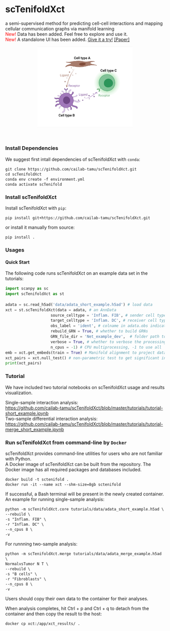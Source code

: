 # scTenifoldXct
a semi-supervised method for predicting cell-cell interactions and mapping cellular communication graphs via manifold learning <br> 
<span style="color:red;">New!</span> Data has been added. Feel free to explore and use it. <br>
<span style="color:red;">New!</span> A standalone UI has been added. [Give it a try!](https://sctenifold.streamlit.app/)
[[Paper]](https://doi.org/10.1016/j.cels.2023.01.004)
<br/>
<p align="center">
    <img src="LS_git.jpeg" alt="drawing" width="300"/>
</p>
<br/>

### Install Dependencies
We suggest first intall dependencies of scTenifoldXct with `conda`:
```shell
git clone https://github.com/cailab-tamu/scTenifoldXct.git
cd scTenifoldXct
conda env create -f environment.yml
conda activate scTenifold
```

### Install scTenifoldXct
Install scTenifoldXct with `pip`:
```shell
pip install git+https://github.com/cailab-tamu/scTenifoldXct.git 
```

or install it manually from source:
```shell
pip install .
```

### Usages

#### Quick Start
The following code runs scTenifoldXct on an example data set in the tutorials:
```python
import scanpy as sc
import scTenifoldXct as st

adata = sc.read_h5ad('data/adata_short_example.h5ad') # load data
xct = st.scTenifoldXct(data = adata, # an AnnData 
                    source_celltype = 'Inflam. FIB', # sender cell type
                    target_celltype = 'Inflam. DC', # receiver cell type
                    obs_label = 'ident', # colname in adata.obs indicating cell types
                    rebuild_GRN = True, # whether to build GRNs
                    GRN_file_dir = 'Net_example_dev',  # folder path to GRNs
                    verbose = True, # whether to verbose the processing
                    n_cpus = -1) # CPU multiprocessing, -1 to use all
emb = xct.get_embeds(train = True) # Manifold alignment to project data to low-dimensional embeddings
xct_pairs = xct.null_test() # non-parametric test to get significant interactions
print(xct_pairs)
```

### Tutorial
We have included two tutorial notebooks on scTenifoldXct usage and results visualization.

Single-sample interaction analysis:<br> https://github.com/cailab-tamu/scTenifoldXct/blob/master/tutorials/tutorial-short_example.ipynb <br>
Two-sample differential interaction analysis:<br> https://github.com/cailab-tamu/scTenifoldXct/blob/master/tutorials/tutorial-merge_short_example.ipynb 
<br/>

### Run scTenifoldXct from command-line by `Docker`
scTenifoldXct provides command-line utilities for users who are not familiar with Python.<br>
A Docker image of scTenifoldXct can be built from the repository. The Docker image has all required packages and databases included. 

```shell
docker build -t sctenifold .
docker run -it --name xct --shm-size=8gb sctenifold
```
If successful, a Bash terminal will be present in the newly created container.<br>
An example for running single-sample analysis:
```shell
python -m scTenifoldXct.core tutorials/data/adata_short_example.h5ad \
--rebuild \
-s "Inflam. FIB" \
-r "Inflam. DC" \
--n_cpus 8 \
-v
```
For runnning two-sample analysis:
```shell
python -m scTenifoldXct.merge tutorials/data/adata_merge_example.h5ad \
NormalvsTumor N T \
--rebuild \
-s "B cells" \
-r "Fibroblasts" \
--n_cpus 8 \
-v
```
Users should copy their own data to the container for their analyses. 

When analysis completes, hit Ctrl + p and Ctrl + q to detach from the container and then copy the result to the host:
```shell
docker cp xct:/app/xct_results/ .
```


